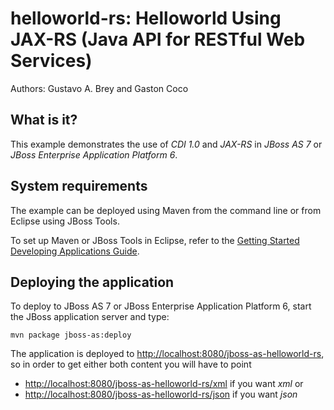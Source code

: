 helloworld-rs: Helloworld Using JAX-RS (Java API for RESTful Web Services)
==========================================================================
Authors: Gustavo A. Brey and Gaston Coco 

What is it?
-----------

This example demonstrates the use of *CDI 1.0* and *JAX-RS* in *JBoss AS 7* or *JBoss Enterprise Application Platform 6*.

System requirements
-------------------

The example can be deployed using Maven from the command line or from Eclipse using JBoss Tools.

To set up Maven or JBoss Tools in Eclipse, refer to the 
<a href="https://docs.jboss.org/author/display/AS71/Getting+Started+Developing+Applications+Guide" title="Getting Started Developing Applications Guide">Getting Started Developing Applications Guide</a>.

Deploying the application
-------------------------

To deploy to JBoss AS 7 or JBoss Enterprise Application Platform 6, start the JBoss application server and type:

    mvn package jboss-as:deploy 

The application is deployed to <http://localhost:8080/jboss-as-helloworld-rs>, so in order to get either both content you will have to point

* <http://localhost:8080/jboss-as-helloworld-rs/xml> if you want *xml* or
* <http://localhost:8080/jboss-as-helloworld-rs/json> if you want *json*


